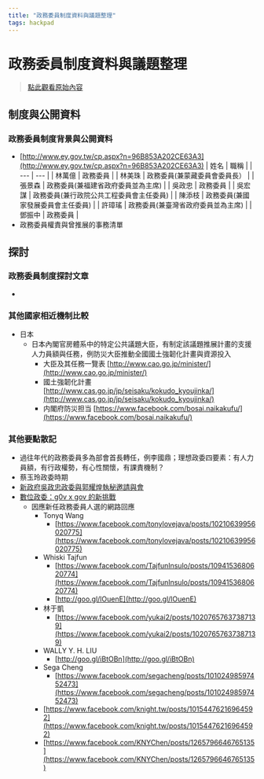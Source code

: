 ```yaml
---
title: "政務委員制度資料與議題整理"
tags: hackpad
---
```


# 政務委員制度資料與議題整理

> [點此觀看原始內容](https://g0v.hackpad.tw/PNO8Zez0hTO)


## 制度與公開資料

### 政務委員制度背景與公開資料

- [http://www.ey.gov.tw/cp.aspx?n=96B853A202CE63A3](http://www.ey.gov.tw/cp.aspx?n=96B853A202CE63A3)
| 姓名 | 職稱 |
| --- | --- |
| 林萬億 | 政務委員 |
| 林美珠 | 政務委員(兼蒙藏委員會委員長） |
| 張景森 | 政務委員(兼福建省政府委員並為主席) |
| 吳政忠 | 政務委員 |
| 吳宏謀 | 政務委員(兼行政院公共工程委員會主任委員) |
| 陳添枝 | 政務委員(兼國家發展委員會主任委員) |
| 許璋瑤 | 政務委員(兼臺灣省政府委員並為主席) |
| 鄧振中 | 政務委員 |
- 政務委員權責與曾推展的事務清單



## 探討

### 政務委員制度探討文章

-


### 其他國家相近機制比較

- 日本
    - 日本內閣官房體系中的特定公共議題大臣，有制定該議題推展計畫的支援人力員額與任務，例防災大臣推動全國國土強韌化計畫與資源投入
        - 大臣及其任務一覽表 [http://www.cao.go.jp/minister/](http://www.cao.go.jp/minister/)
        - 國土強韌化計畫 [http://www.cas.go.jp/jp/seisaku/kokudo_kyoujinka/](http://www.cas.go.jp/jp/seisaku/kokudo_kyoujinka/)
        - 内閣府防災担当 [https://www.facebook.com/bosai.naikakufu/](https://www.facebook.com/bosai.naikakufu/)

### 其他要點散記

- 過往年代的政務委員多為部會首長轉任，例李國鼎；理想政委四要素：有人力員額，有行政權勢，有心性關懷，有課責機制？
- 蔡玉玲政委時期
- [新政府吳政忠政委與郭耀煌執秘邀請與會](https://g0v.hackpad.com/gTq5yVOLtPn)
- [數位政委：g0v x gov 的新挑戰](https://g0v.hackpad.tw/zZD5rfTKDNg)
    - 因應新任政務委員人選的網路回應
        - Tonyq Wang
            - [https://www.facebook.com/tonylovejava/posts/10210639956020775](https://www.facebook.com/tonylovejava/posts/10210639956020775)
        - Whiski Tajfun
            - [https://www.facebook.com/TajfunInsulo/posts/1094153680620774](https://www.facebook.com/TajfunInsulo/posts/1094153680620774)
            - [http://goo.gl/lOuenE](http://goo.gl/lOuenE)
        - 林于凱
            - [https://www.facebook.com/yukai2/posts/10207657637387139](https://www.facebook.com/yukai2/posts/10207657637387139)
        - WALLY Y. H. LIU
            - [http://goo.gl/iBtOBn](http://goo.gl/iBtOBn)
        - Sega Cheng
            - [https://www.facebook.com/segacheng/posts/10102498597452473](https://www.facebook.com/segacheng/posts/10102498597452473)
        - [https://www.facebook.com/knight.tw/posts/10154476216964592](https://www.facebook.com/knight.tw/posts/10154476216964592)
        - [https://www.facebook.com/KNYChen/posts/1265796646765135](https://www.facebook.com/KNYChen/posts/1265796646765135)





